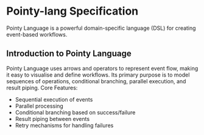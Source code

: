 # Pointy-lang Specification
Pointy Language is a powerful domain-specific language (DSL) for creating event-based workflows.

## Introduction to Pointy Language

Pointy Language uses arrows and operators to represent event flow, making it easy to visualise and define workflows. Its primary purpose is to model sequences of operations, conditional branching, parallel execution, and result piping.
Core Features:

  - Sequential execution of events
  - Parallel processing
  - Conditional branching based on success/failure
  - Result piping between events
  - Retry mechanisms for handling failures
